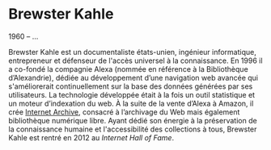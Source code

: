 # Brewster Kahle

1960 – …

Brewster Kahle est un documentaliste états-unien, ingénieur informatique, entrepreneur et défenseur de l'accès universel à la connaissance. En 1996 il a co-fondé la compagnie Alexa (nommée en référence à la Bibliothèque d’Alexandrie), dédiée au développement d’une navigation web avancée qui s'améliorerait continuellement sur la base des données générées par ses utilisateurs. La technologie développée était à la fois un outil statistique et un moteur d’indexation du web. À la suite de la vente d’Alexa à Amazon, il crée [Internet Archive](https://archive.org/), consacré à l’archivage du Web mais également bibliothèque numérique libre. Ayant dédié son énergie à la préservation de la connaissance humaine et l'accessibilité des collections à tous, Brewster Kahle est rentré en 2012 au *Internet Hall of Fame*.